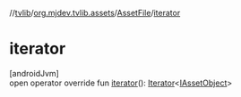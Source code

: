 //[tvlib](../../../index.md)/[org.mjdev.tvlib.assets](../index.md)/[AssetFile](index.md)/[iterator](iterator.md)

# iterator

[androidJvm]\
open operator override fun [iterator](iterator.md)(): [Iterator](https://kotlinlang.org/api/latest/jvm/stdlib/kotlin.collections/-iterator/index.html)&lt;[IAssetObject](../-i-asset-object/index.md)&gt;
